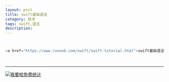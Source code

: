 ```yaml
---
layout: post
title: swift基础语法
category: 技术
tags: swift,语法
description: 
---
```



```javascript


<a href="https://www.runoob.com/swift/swift-tutorial.html">swift基础语法</a>




```

---


<script language="javascript" type="text/javascript" src="//js.users.51.la/19176892.js"></script>
<noscript><a href="//www.51.la/?19176892" target="_blank"><img alt="&#x6211;&#x8981;&#x5566;&#x514D;&#x8D39;&#x7EDF;&#x8BA1;" src="//img.users.51.la/19176892.asp" style="border:none" /></a></noscript>

